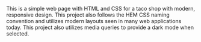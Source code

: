 This is a simple web page with HTML and CSS for a taco shop with modern, responsive design. This project also follows the HEM CSS naming convention and utilizes modern layouts seen in many web applications today.
This project also utilizes media queries to provide a dark mode when selected.
